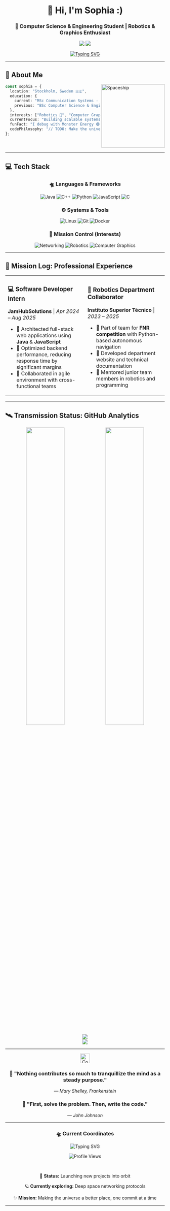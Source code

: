 <div align="center">

<h1>🚀 Hi, I'm Sophia :)</h1>
<h3>🌌 Computer Science & Engineering Student | Robotics & Graphics Enthusiast</h3>

<img src="https://readme-typing-svg.demolab.com?font=Fira+Code&weight=600&size=22&duration=2800&pause=800&color=B794F4&center=true&vCenter=true&width=600&lines=MSc+Communication+Systems+%40+KTH;Full-Stack+Developer;Robotics+%26+Graphics+Enthusiast;Building+the+future%2C+one+commit+at+a+time;🛸+Exploring+the+digital+universe..." />

<img src="https://capsule-render.vercel.app/api?type=waving&color=0:1a0b2e,30:4a148c,60:7b1fa2,100:9c27b0&height=200&section=header&text=WELCOME%20TO%20MY%20ORBIT&fontSize=42&fontColor=E1BEE7&animation=fadeIn&fontAlignY=35&desc=⭐%20Navigating%20through%20code%20and%20cosmos%20⭐&descAlignY=55&descSize=16" />

</div>

<div align="center">

[![Typing SVG](https://readme-typing-svg.demolab.com?font=JetBrains+Mono&weight=700&size=18&pause=1000&color=B794F4&center=true&vCenter=true&width=800&lines=✨+Building+scalable+systems+one+commit+at+a+time;🌠+Exploring+autonomous+robotics+and+AI;🚀+Master's+student+%40+KTH+Royal+Institute;💫+Passionate+about+computer+graphics+%26+networking;🪐+Debugging+in+the+cosmos+of+code)](https://git.io/typing-svg)

</div>

---

## 🌟 About Me

<img align="right" alt="Spaceship" width="200" src="https://raw.githubusercontent.com/Tarikul-Islam-Anik/Animated-Fluent-Emojis/master/Emojis/Travel%20and%20places/Flying%20Saucer.png">

```typescript
const sophia = {
  location: "Stockholm, Sweden 🇸🇪",
  education: {
    current: "MSc Communication Systems - Internetworking Track @ KTH Royal Institute of Technology",
    previous: "BSc Computer Science & Engineering @ Instituto Superior Técnico"
  },
  interests: ["Robotics 🤖", "Computer Graphics 🎨", "Systems Design 🧩", "Networking 📡"],
  currentFocus: "Building scalable systems & exploring autonomous robotics",
  funFact: "I debug with Monster Energy 🟢 and create with music 🎸🎹",
  codePhilosophy: "// TODO: Make the universe a better place, one line at a time 🌌"
};
```

<br clear="right"/>

---

## 💻 Tech Stack

<div align="center">

### 🛸 Languages & Frameworks
![Java](https://img.shields.io/badge/Java-%23ED8B00.svg?style=for-the-badge&logo=openjdk&logoColor=white)
![C++](https://img.shields.io/badge/C++-%2300599C.svg?style=for-the-badge&logo=c%2B%2B&logoColor=white)
![Python](https://img.shields.io/badge/Python-9b59b6?style=for-the-badge&logo=python&logoColor=white)
![JavaScript](https://img.shields.io/badge/JavaScript-%23323330.svg?style=for-the-badge&logo=javascript&logoColor=%23F7DF1E)
![C](https://img.shields.io/badge/C-%2300599C.svg?style=for-the-badge&logo=c&logoColor=white)

### ⚙️ Systems & Tools
![Linux](https://img.shields.io/badge/Linux-8b5cf6?style=for-the-badge&logo=linux&logoColor=white)
![Git](https://img.shields.io/badge/Git-%23F05033.svg?style=for-the-badge&logo=git&logoColor=white)
![Docker](https://img.shields.io/badge/Docker-a855f7?style=for-the-badge&logo=docker&logoColor=white)

### 🌌 Mission Control (Interests)
![Networking](https://img.shields.io/badge/Networking-TCP%2FIP-9333ea?style=for-the-badge)
![Robotics](https://img.shields.io/badge/Robotics-Pathfinding-a855f7?style=for-the-badge)
![Computer Graphics](https://img.shields.io/badge/Graphics-Rendering-c084fc?style=for-the-badge)

</div>

---

## 💼 Mission Log: Professional Experience

<table>
<tr>
<td width="50%">

### 💻 Software Developer Intern
**JamHubSolutions** | *Apr 2024 – Aug 2025*

- 🔹 Architected full-stack web applications using **Java** & **JavaScript**
- 🔹 Optimized backend performance, reducing response time by significant margins
- 🔹 Collaborated in agile environment with cross-functional teams

</td>
<td width="50%">

### 🤖 Robotics Department Collaborator
**Instituto Superior Técnico** | *2023 – 2025*

- 🔹 Part of team for **FNR competition** with Python-based autonomous navigation
- 🔹 Developed department website and technical documentation
- 🔹 Mentored junior team members in robotics and programming

</td>
</tr>
</table>

---

## 🛰️ Transmission Status: GitHub Analytics

<div align="center">
  
<picture>
  <source media="(prefers-color-scheme: dark)" srcset="https://github-readme-stats.vercel.app/api?username=sophiaaa05&show_icons=true&theme=tokyonight&include_all_commits=true&count_private=true&hide_border=true&bg_color=1a0b2e&title_color=B794F4&icon_color=9C27B0&text_color=E1BEE7&rank_icon=github"/>
  <img width="49%" src="https://github-readme-stats.vercel.app/api?username=sophiaaa05&show_icons=true&theme=tokyonight&include_all_commits=true&count_private=true&hide_border=true&bg_color=1a0b2e&title_color=B794F4&icon_color=9C27B0&text_color=E1BEE7&rank_icon=github"/>
</picture>

<picture>
  <source media="(prefers-color-scheme: dark)" srcset="https://github-readme-stats.vercel.app/api/top-langs/?username=sophiaaa05&layout=compact&theme=tokyonight&hide_border=true&bg_color=1a0b2e&title_color=B794F4&text_color=E1BEE7"/>
  <img width="49%" src="https://github-readme-stats.vercel.app/api/top-langs/?username=sophiaaa05&layout=compact&theme=tokyonight&hide_border=true&bg_color=1a0b2e&title_color=B794F4&text_color=E1BEE7"/>
</picture>

</div>

<div align="center">
  <img src="https://github-readme-streak-stats.herokuapp.com/?user=sophiaaa05&theme=tokyonight&hide_border=true&background=1a0b2e&stroke=9C27B0&ring=B794F4&fire=E1BEE7&currStreakNum=E1BEE7&currStreakLabel=B794F4&sideNums=E1BEE7&sideLabels=9C27B0"/>
</div>

<div align="center">
  <img src="https://github-readme-activity-graph.vercel.app/graph?username=sophiaaa05&theme=tokyo-night&hide_border=true&bg_color=1a0b2e&color=B794F4&line=9C27B0&point=E1BEE7"/>
</div>

---

<div align="center">

<img src="https://raw.githubusercontent.com/Tarikul-Islam-Anik/Animated-Fluent-Emojis/master/Emojis/Travel%20and%20places/Comet.png" alt="Comet" width="30" />

### 💭 "Nothing contributes so much to tranquillize the mind as a steady purpose." 
*― Mary Shelley, Frankenstein*

### 🌠 "First, solve the problem. Then, write the code." 
*― John Johnson*

---

### 🛸 Current Coordinates

<img src="https://readme-typing-svg.demolab.com?font=Fira+Code&size=16&duration=3000&pause=1000&color=B794F4&center=true&vCenter=true&width=600&lines=🌌+Navigating+through+the+cosmic+codebase;✨+Status%3A+Launching+new+projects+into+orbit;🪐+Currently+exploring%3A+Deep+space+networking;💫+Coffee+consumed%3A+Infinite+☕;🚀+Bugs+squashed%3A+Counting...;⭐+Dream%3A+Building+the+future+with+code" alt="Typing SVG" />

<br/>

![Profile Views](https://komarev.com/ghpvc/?username=sophiaaa05&color=9C27B0&style=for-the-badge&label=VISITORS+FROM+EARTH)

<br/>

🚀 **Status:** Launching new projects into orbit 

🪐 **Currently exploring:** Deep space networking protocols

✨ **Mission:** Making the universe a better place, one commit at a time

</div>

---

